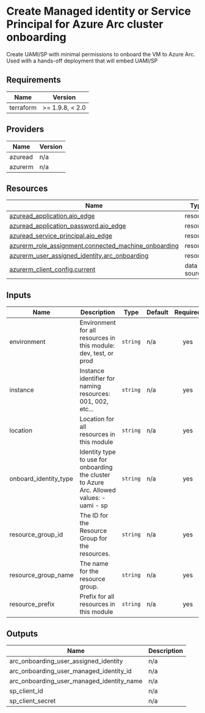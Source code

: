<!-- BEGIN_TF_DOCS -->
<!-- markdown-table-prettify-ignore-start -->
# Create Managed identity or Service Principal for Azure Arc cluster onboarding

Create UAMI/SP with minimal permissions to onboard the VM to Azure Arc.
Used with a hands-off deployment that will embed UAMI/SP

## Requirements

| Name | Version |
|------|---------|
| terraform | >= 1.9.8, < 2.0 |

## Providers

| Name | Version |
|------|---------|
| azuread | n/a |
| azurerm | n/a |

## Resources

| Name | Type |
|------|------|
| [azuread_application.aio_edge](https://registry.terraform.io/providers/hashicorp/azuread/latest/docs/resources/application) | resource |
| [azuread_application_password.aio_edge](https://registry.terraform.io/providers/hashicorp/azuread/latest/docs/resources/application_password) | resource |
| [azuread_service_principal.aio_edge](https://registry.terraform.io/providers/hashicorp/azuread/latest/docs/resources/service_principal) | resource |
| [azurerm_role_assignment.connected_machine_onboarding](https://registry.terraform.io/providers/hashicorp/azurerm/latest/docs/resources/role_assignment) | resource |
| [azurerm_user_assigned_identity.arc_onboarding](https://registry.terraform.io/providers/hashicorp/azurerm/latest/docs/resources/user_assigned_identity) | resource |
| [azurerm_client_config.current](https://registry.terraform.io/providers/hashicorp/azurerm/latest/docs/data-sources/client_config) | data source |

## Inputs

| Name | Description | Type | Default | Required |
|------|-------------|------|---------|:--------:|
| environment | Environment for all resources in this module: dev, test, or prod | `string` | n/a | yes |
| instance | Instance identifier for naming resources: 001, 002, etc... | `string` | n/a | yes |
| location | Location for all resources in this module | `string` | n/a | yes |
| onboard\_identity\_type | Identity type to use for onboarding the cluster to Azure Arc.  Allowed values:  - uami - sp | `string` | n/a | yes |
| resource\_group\_id | The ID for the Resource Group for the resources. | `string` | n/a | yes |
| resource\_group\_name | The name for the resource group. | `string` | n/a | yes |
| resource\_prefix | Prefix for all resources in this module | `string` | n/a | yes |

## Outputs

| Name | Description |
|------|-------------|
| arc\_onboarding\_user\_assigned\_identity | n/a |
| arc\_onboarding\_user\_managed\_identity\_id | n/a |
| arc\_onboarding\_user\_managed\_identity\_name | n/a |
| sp\_client\_id | n/a |
| sp\_client\_secret | n/a |
<!-- markdown-table-prettify-ignore-end -->
<!-- END_TF_DOCS -->
